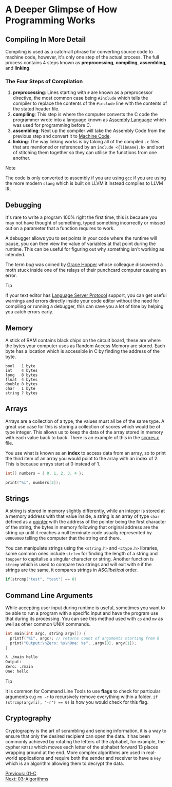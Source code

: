 # A Deeper Glimpse of How Programming Works

## Compiling In More Detail

Compiling is used as a catch-all phrase for converting source code to machine code, however, it's only one step of the actual process. The full process contains 4 steps known as __preprocessing__, __compiling__, __assembling__, and __linking__.

### The Four Steps of Compilation

1. **preprocessing**:
   Lines starting with `#` are known as a preprocessor directive, the most common case being `#include` which tells the compiler to replace the contents of the `#include` line with the contents of the stated header file.
2. **compiling**:
  This step is where the computer converts the C code the programmer wrote into a language known as [Assembly Language](https://en.wikipedia.org/wiki/Assembly_language) which was used for programming before C.
3. **assembling**:
  Next up the compiler will take the Assembly Code from the previous step and convert it to [Machine Code](https://en.wikipedia.org/wiki/Machine_Code). 
4. **linking**:
   The way linking works is by taking all of the compiled `.c` files that are mentioned or referenced by an `include <{libname}.h>` and sort of stitching them together so they can utilise the functions from one another.

> [!NOTE]
> The code is only converted to assembly if you are using `gcc` if you are using the more modern `clang` which is built on LLVM it instead compiles to LLVM IR.

## Debugging

It's rare to write a program 100% right the first time, this is because you may not have thought of something, typed something incorrectly or missed out on a parameter that a function requires to work. 

A debugger allows you to set points in your code where the runtime will pause, you can then view the value of variables at that point during the runtime. This can be useful for figuring out why something isn't working as intended.

The term _bug_ was coined by [Grace Hopper](https://en.wikipedia.org/wiki/Grace_Hopper) whose colleague discovered a moth stuck inside one of the relays of their punchcard computer causing an error.

> [!TIP]
> If your text editor has [Language Server Protocol](https://en.wikipedia.org/wiki/Language_Server_Protocol) support, you can get useful warnings and errors directly inside your code editor without the need for compiling or running a debugger, this can save you a lot of time by helping you catch errors early.

## Memory

A stick of RAM contains black chips on the circuit board, these are where the bytes your computer uses as Random Access Memory are stored. Each byte has a location which is accessible in C by finding the address of the byte.

```
bool   1 byte
int    4 bytes
long   8 bytes
float  4 bytes
double 8 bytes
char   1 byte
string ? bytes
```

## Arrays

Arrays are a collection of a type, the values must all be of the same type. A great use case for this is storing a collection of scores which would be of type integer. This allows us to keep the data of the array stored in memory with each value back to back. There is an example of this in the [scores.c](./scores.c) file.

You use what is known as an __index__ to access data from an array, so to print the third item of an array you would point to the array with an index of 2. This is because arrays start at 0 instead of 1.

```c
int[] numbers = { 0, 1, 2, 3, 4 };

print("%i", numbers[2]);
```

## Strings

A string is stored in memory slightly differently, while an integer is stored at a memory address with that value inside, a string is an array of type `char` defined as a [pointer](../04-Memory#pointers) with the address of the pointer being the first character of the string, the bytes in memory following that original address are the string up until it reaches a null terminate code usually represented by `00000000` telling the computer that the string end there.

You can manipulate strings using the `<string.h>` and `<ctype.h>` libraries, some common ones include `strlen` for finding the length of a string and `toupper` to capitalise a singular character or string. Another function is `strcmp` which is used to compare two strings and will exit with `0` if the strings are the same, it compares strings in _ASCIIbetical_ order. 

```c
if(strcmp("test", "test") == 0)
```

## Command Line Arguments

While accepting user input during runtime is useful, sometimes you want to be able to run a program with a specific input and have the program use that during its processing. You can see this method used with `cp` and `mv` as well as other common UNIX commands.

```c
int main(int argc, string argv[]) {
  printf("%i", argc); // returns count of arguments starting from 0
  print("Output:\nZero: %s\nOne: %s", ,argv[0], argv[1]);
}
```
```sh
λ ./main hello
Output:
Zero: ./main
One: hello
```

> [!TIP]
> It is common for Command Line Tools to use __flags__ to check for particular arguments e.g `rm -r` to recursively remove everything within a folder. `if (strcmp(argv[i], "-r") == 0)` is how you would check for this flag.

## Cryptography

Cryptography is the art of scrambling and sending information, it is a way to ensure that only the desired recipient can open the data. It has been commonly achieved by rotating the letters of the alphabet, for example, the cypher `ROT13` which moves each letter of the alphabet forward 13 places wrapping around at the end. More complex algorithms are used in real-world applications and require both the sender and receiver to have a `key` which is an algorithm allowing them to decrypt the data.

[Previous: 01-C](../01-C/README.md) <br />
[Next: 03-Algorithms](../03-Algorithms/README.md)
